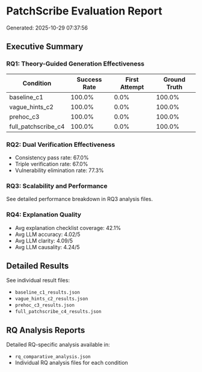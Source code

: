 # PatchScribe Evaluation Report

Generated: 2025-10-29 07:37:56

## Executive Summary

### RQ1: Theory-Guided Generation Effectiveness

| Condition | Success Rate | First Attempt | Ground Truth |
|-----------|--------------|---------------|--------------|
| baseline_c1 | 100.0% | 0.0% | 100.0% |
| vague_hints_c2 | 100.0% | 0.0% | 100.0% |
| prehoc_c3 | 100.0% | 0.0% | 100.0% |
| full_patchscribe_c4 | 100.0% | 0.0% | 100.0% |

### RQ2: Dual Verification Effectiveness

- Consistency pass rate: 67.0%
- Triple verification rate: 67.0%
- Vulnerability elimination rate: 77.3%

### RQ3: Scalability and Performance

See detailed performance breakdown in RQ3 analysis files.

### RQ4: Explanation Quality

- Avg explanation checklist coverage: 42.1%
- Avg LLM accuracy: 4.02/5
- Avg LLM clarity: 4.09/5
- Avg LLM causality: 4.24/5

## Detailed Results

See individual result files:
- `baseline_c1_results.json`
- `vague_hints_c2_results.json`
- `prehoc_c3_results.json`
- `full_patchscribe_c4_results.json`

## RQ Analysis Reports

Detailed RQ-specific analysis available in:
- `rq_comparative_analysis.json`
- Individual RQ analysis files for each condition